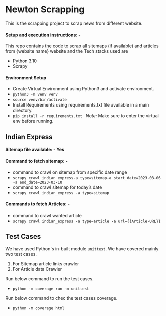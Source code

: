 # Newton Scrapping
This is the scrapping project to scrap news from different website.

#### Setup and execution instructions: - 

This repo contains the code to scrap all sitemaps (if available) and articles from {website name} website and the Tech stacks used are
- Python 3.10
- Scrapy


#### Environment Setup 

- Create Virtual Environment using Python3 and activate environment.
- `python3 -m venv venv`
- `source venv/bin/activate`
- Install Requirements using requirements.txt file available in a main directory.
- `pip install -r requirements.txt ` 
*Note:* Make sure to enter the virtual env before running.


## Indian Express

#### Sitemap file available: - Yes 


#### Command to fetch sitemap: - 

- command to crawl on sitemap from specific date range
- `scrapy crawl indian_express-a type=sitemap-a start_date=2023-03-06 -a end_date=2023-03-10`
- command to crawl sitemap for today’s date
- `scrapy crawl indian_express -a type=sitemap` 


#### Commands to fetch Articles: - 

- command to crawl wanted article
- `scrapy crawl indian_express -a type=article -a url={{Article-URL}}` 

## Test Cases
We have used Python's in-built module `unittest`. We have covered mainly two test cases.
1. For Sitemap article links crawler
2. For Article data Crawler

Run below command to run the test cases.
- `python -m coverage run -m unittest`

Run below command to chec the test cases coverage.
- `python -m coverage html`

